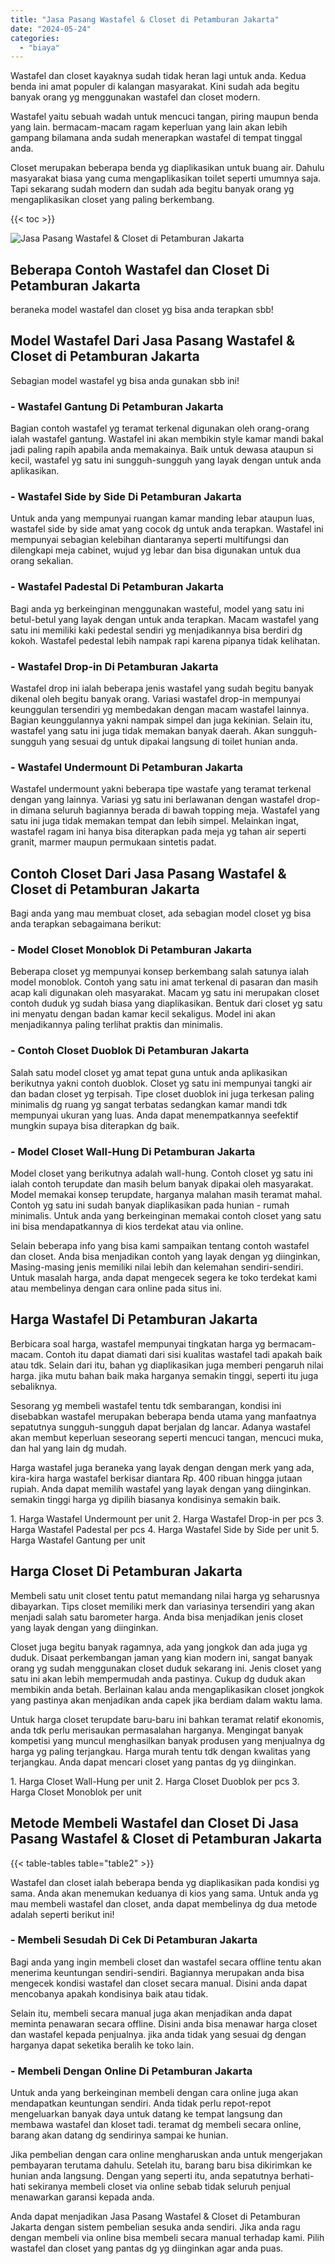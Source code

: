 ```yaml
---
title: "Jasa Pasang Wastafel & Closet di Petamburan Jakarta"
date: "2024-05-24"
categories: 
  - "biaya"
---
```


Wastafel dan closet kayaknya sudah tidak heran lagi untuk anda. Kedua benda ini amat populer di kalangan masyarakat. Kini sudah ada begitu banyak orang yg menggunakan wastafel dan closet modern.

Wastafel yaitu sebuah wadah untuk mencuci tangan, piring maupun benda yang lain. bermacam-macam ragam keperluan yang lain akan lebih gampang bilamana anda sudah menerapkan wastafel di tempat tinggal anda.

Closet merupakan beberapa benda yg diaplikasikan untuk buang air. Dahulu masyarakat biasa yang cuma mengaplikasikan toilet seperti umumnya saja. Tapi sekarang sudah modern dan sudah ada begitu banyak orang yg mengaplikasikan closet yang paling berkembang.

{{< toc >}}

![Jasa Pasang Wastafel & Closet di Petamburan Jakarta](/images/wastafel-closet-murah53.png)

## Beberapa Contoh Wastafel dan Closet Di Petamburan Jakarta

beraneka model wastafel dan closet yg bisa anda terapkan sbb!

## Model Wastafel Dari Jasa Pasang Wastafel & Closet di Petamburan Jakarta

Sebagian model wastafel yg bisa anda gunakan sbb ini!

### \- Wastafel Gantung Di Petamburan Jakarta

Bagian contoh wastafel yg teramat terkenal digunakan oleh orang-orang ialah wastafel gantung. Wastafel ini akan membikin style kamar mandi bakal jadi paling rapih apabila anda memakainya. Baik untuk dewasa ataupun si kecil, wastafel yg satu ini sungguh-sungguh yang layak dengan untuk anda aplikasikan.

### \- Wastafel Side by Side Di Petamburan Jakarta

Untuk anda yang mempunyai ruangan kamar manding lebar ataupun luas, wastafel side by side amat yang cocok dg untuk anda terapkan. Wastafel ini mempunyai sebagian kelebihan diantaranya seperti multifungsi dan dilengkapi meja cabinet, wujud yg lebar dan bisa digunakan untuk dua orang sekalian.

### \- Wastafel Padestal Di Petamburan Jakarta

Bagi anda yg berkeinginan menggunakan wasteful, model yang satu ini betul-betul yang layak dengan untuk anda terapkan. Macam wastafel yang satu ini memiliki kaki pedestal sendiri yg menjadikannya bisa berdiri dg kokoh. Wastafel pedestal lebih nampak rapi karena pipanya tidak kelihatan.

### \- Wastafel Drop-in Di Petamburan Jakarta

Wastafel drop ini ialah beberapa jenis wastafel yang sudah begitu banyak dikenal oleh begitu banyak orang. Variasi wastafel drop-in mempunyai keunggulan tersendiri yg membedakan dengan macam wastafel lainnya. Bagian keunggulannya yakni nampak simpel dan juga kekinian. Selain itu, wastafel yang satu ini juga tidak memakan banyak daerah. Akan sungguh-sungguh yang sesuai dg untuk dipakai langsung di toilet hunian anda.

### \- Wastafel Undermount Di Petamburan Jakarta

Wastafel undermount yakni beberapa tipe wastafe yang teramat terkenal dengan yang lainnya. Variasi yg satu ini berlawanan dengan wastafel drop-in dimana seluruh bagiannya berada di bawah topping meja. Wastafel yang satu ini juga tidak memakan tempat dan lebih simpel. Melainkan ingat, wastafel ragam ini hanya bisa diterapkan pada meja yg tahan air seperti granit, marmer maupun permukaan sintetis padat.

## Contoh Closet Dari Jasa Pasang Wastafel & Closet di Petamburan Jakarta

Bagi anda yang mau membuat closet, ada sebagian model closet yg bisa anda terapkan sebagaimana berikut:

### \- Model Closet Monoblok Di Petamburan Jakarta

Beberapa closet yg mempunyai konsep berkembang salah satunya ialah model monoblok. Contoh yang satu ini amat terkenal di pasaran dan masih acap kali digunakan oleh masyarakat. Macam yg satu ini merupakan closet contoh duduk yg sudah biasa yang diaplikasikan. Bentuk dari closet yg satu ini menyatu dengan badan kamar kecil sekaligus. Model ini akan menjadikannya paling terlihat praktis dan minimalis.

### \- Contoh Closet Duoblok Di Petamburan Jakarta

Salah satu model closet yg amat tepat guna untuk anda aplikasikan berikutnya yakni contoh duoblok. Closet yg satu ini mempunyai tangki air dan badan closet yg terpisah. Tipe closet duoblok ini juga terkesan paling minimalis dg ruang yg sangat terbatas sedangkan kamar mandi tdk mempunyai ukuran yang luas. Anda dapat menempatkannya seefektif mungkin supaya bisa diterapkan dg baik.

### \- Model Closet Wall-Hung Di Petamburan Jakarta

Model closet yang berikutnya adalah wall-hung. Contoh closet yg satu ini ialah contoh terupdate dan masih belum banyak dipakai oleh masyarakat. Model memakai konsep terupdate, harganya malahan masih teramat mahal. Contoh yg satu ini sudah banyak diaplikasikan pada hunian - rumah minimalis. Untuk anda yang berkeinginan memakai contoh closet yang satu ini bisa mendapatkannya di kios terdekat atau via online.

Selain beberapa info yang bisa kami sampaikan tentang contoh wastafel dan closet. Anda bisa menjadikan contoh yang layak dengan yg diinginkan, Masing-masing jenis memiliki nilai lebih dan kelemahan sendiri-sendiri. Untuk masalah harga, anda dapat mengecek segera ke toko terdekat kami atau membelinya dengan cara online pada situs ini.

## Harga Wastafel Di Petamburan Jakarta

Berbicara soal harga, wastafel mempunyai tingkatan harga yg bermacam-macam. Contoh itu dapat diamati dari sisi kualitas wastafel tadi apakah baik atau tdk. Selain dari itu, bahan yg diaplikasikan juga memberi pengaruh nilai harga. jika mutu bahan baik maka harganya semakin tinggi, seperti itu juga sebaliknya.

Sesorang yg membeli wastafel tentu tdk sembarangan, kondisi ini disebabkan wastafel merupakan beberapa benda utama yang manfaatnya sepatutnya sungguh-sungguh dapat berjalan dg lancar. Adanya wastafel akan membut keperluan seseorang seperti mencuci tangan, mencuci muka, dan hal yang lain dg mudah.

Harga wastafel juga beraneka yang layak dengan dengan merk yang ada, kira-kira harga wastafel berkisar diantara Rp. 400 ribuan hingga jutaan rupiah. Anda dapat memilih wastafel yang layak dengan yang diinginkan. semakin tinggi harga yg dipilih biasanya kondisinya semakin baik.

1\. Harga Wastafel Undermount per unit 2. Harga Wastafel Drop-in per pcs 3. Harga Wastafel Padestal per pcs 4. Harga Wastafel Side by Side per unit 5. Harga Wastafel Gantung per unit

## Harga Closet Di Petamburan Jakarta

Membeli satu unit closet tentu patut memandang nilai harga yg seharusnya dibayarkan. Tips closet memiliki merk dan variasinya tersendiri yang akan menjadi salah satu barometer harga. Anda bisa menjadikan jenis closet yang layak dengan yang diinginkan.

Closet juga begitu banyak ragamnya, ada yang jongkok dan ada juga yg duduk. Disaat perkembangan jaman yang kian modern ini, sangat banyak orang yg sudah menggunakan closet duduk sekarang ini. Jenis closet yang satu ini akan lebih mempermudah anda pastinya. Cukup dg duduk akan membikin anda betah. Berlainan kalau anda mengaplikasikan closet jongkok yang pastinya akan menjadikan anda capek jika berdiam dalam waktu lama.

Untuk harga closet terupdate baru-baru ini bahkan teramat relatif ekonomis, anda tdk perlu merisaukan permasalahan harganya. Mengingat banyak kompetisi yang muncul menghasilkan banyak produsen yang menjualnya dg harga yg paling terjangkau. Harga murah tentu tdk dengan kwalitas yang terjangkau. Anda dapat mencari closet yang pantas dg yg diinginkan.

1\. Harga Closet Wall-Hung per unit 2. Harga Closet Duoblok per pcs 3. Harga Closet Monoblok per unit

## Metode Membeli Wastafel dan Closet Di Jasa Pasang Wastafel & Closet di Petamburan Jakarta

{{< table-tables table="table2" >}}

Wastafel dan closet ialah beberapa benda yg diaplikasikan pada kondisi yg sama. Anda akan menemukan keduanya di kios yang sama. Untuk anda yg mau membeli wastafel dan closet, anda dapat membelinya dg dua metode adalah seperti berikut ini!

### \- Membeli Sesudah Di Cek Di Petamburan Jakarta

Bagi anda yang ingin membeli closet dan wastafel secara offline tentu akan menerima keuntungan sendiri-sendiri. Bagiannya merupakan anda bisa mengecek kondisi wastafel dan closet secara manual. Disini anda dapat mencobanya apakah kondisinya baik atau tidak.

Selain itu, membeli secara manual juga akan menjadikan anda dapat meminta penawaran secara offline. Disini anda bisa menawar harga closet dan wastafel kepada penjualnya. jika anda tidak yang sesuai dg dengan harganya dapat seketika beralih ke toko lain.

### \- Membeli Dengan Online Di Petamburan Jakarta

Untuk anda yang berkeinginan membeli dengan cara online juga akan mendapatkan keuntungan sendiri. Anda tidak perlu repot-repot mengeluarkan banyak daya untuk datang ke tempat langsung dan membawa wastafel dan kloset tadi. teramat dg membeli secara online, barang akan datang dg sendirinya sampai ke hunian.

Jika pembelian dengan cara online mengharuskan anda untuk mengerjakan pembayaran terutama dahulu. Setelah itu, barang baru bisa dikirimkan ke hunian anda langsung. Dengan yang seperti itu, anda sepatutnya berhati-hati sekiranya membeli closet via online sebab tidak seluruh penjual menawarkan garansi kepada anda.

Anda dapat menjadikan Jasa Pasang Wastafel & Closet di Petamburan Jakarta dengan sistem pembelian sesuka anda sendiri. Jika anda ragu dengan membeli via online bisa membeli secara manual terhadap kami. Pilih wastafel dan closet yang pantas dg yg diinginkan agar anda puas.
